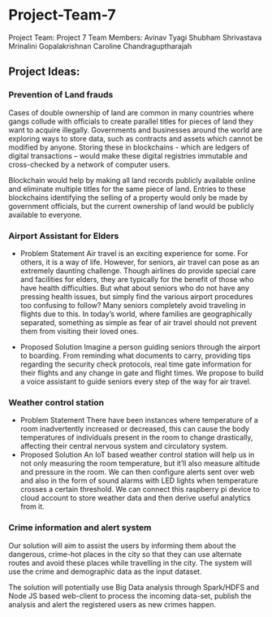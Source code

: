 # Project-Team-7

Project Team: Project 7
Team Members:
Avinav Tyagi
Shubham Shrivastava
Mrinalini Gopalakrishnan
Caroline Chandraguptharajah

## Project Ideas:

### Prevention of Land frauds

Cases of double ownership of land are common in many countries where gangs collude with officials to create parallel titles for pieces of land they want to acquire illegally. Governments and businesses around the world are exploring ways to store data, such as contracts and assets which cannot be modified by anyone. Storing these in blockchains - which are ledgers of digital transactions – would make these digital registries immutable and cross-checked by a network of computer users.

Blockchain would help by making all land records publicly available online and eliminate multiple titles for the same piece of land. Entries to these blockchains identifying the selling of a property would only be made by government officials, but the current ownership of land would be publicly available to everyone.

### Airport Assistant for Elders

 - Problem Statement
Air travel is an exciting experience for some. For others, it is a way of life. However, for seniors, air travel can pose as an extremely daunting challenge. Though airlines do provide special care and facilities for elders, they are typically for the benefit of those who have health difficulties. But what about seniors who do not have any pressing health issues, but simply find the various airport procedures too confusing to follow? Many seniors completely avoid traveling in flights due to this. In today’s world, where families are geographically separated, something as simple as fear of air travel should not prevent them from visiting their loved ones. 

 - Proposed Solution
Imagine a person guiding seniors through the airport to boarding. From reminding what documents to carry, providing tips regarding the security check protocols, real time gate information for their flights and any change in gate and flight times. We propose to build a voice assistant to guide seniors every step of the way for air travel.  

### Weather control station

 - Problem Statement
	There have been instances where temperature of a room inadvertently increased or decreased, this can cause the body temperatures of individuals present in the room to change drastically, affecting their central nervous system and circulatory system.
 - Proposed Solution
	An IoT based weather control station will help us in not only measuring the room temperature, but it’ll also measure altitude and pressure in the room. We can then configure alerts sent over web and also in the form of sound alarms with LED lights when temperature crosses a certain threshold.
We can connect this raspberry pi device to cloud account to store weather data and then derive useful analytics from it.  

### Crime information and alert system

Our solution will aim to assist the users by informing them about the dangerous, crime-hot places in the city so that they can use alternate routes and avoid these places while travelling in the city. The system will use the crime and demographic data as the input dataset.

The solution will potentially use Big Data analysis through Spark/HDFS and Node JS based web-client to process the incoming data-set, publish the analysis and alert the registered users as new crimes happen.
